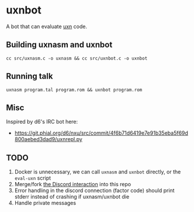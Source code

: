 # uxnbot

A bot that can evaluate [uxn](https://100r.co/site/uxn.html) code.

## Building uxnasm and uxnbot

```
cc src/uxnasm.c -o uxnasm && cc src/uxnbot.c -o uxnbot
```

## Running talk

```
uxnasm program.tal program.rom && uxnbot program.rom
```

## Misc

Inspired by d6's IRC bot here:

* https://git.phial.org/d6/nxu/src/commit/4f6b71d6419e7e91b35eba5f69d800aebed3dad9/uxnrepl.py

## TODO

1. Docker is unnecessary, we can call `uxnasm` and `uxnbot` directly, or the
   `eval-uxn` script
2. Merge/fork [the Discord interaction](https://github.com/booniepepper/dt-discord-bot/tree/uxn)
   into this repo
3. Error handling in the discord connection (factor code) should print stderr
   instead of crashing if uxnasm/uxnbot die
4. Handle private messages
